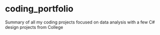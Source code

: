# coding_portfolio
Summary of all my coding projects focused on data analysis with a few C# design projects from College
